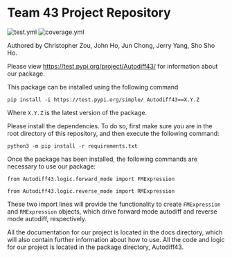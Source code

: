 # Team 43 Project Repository

![test.yml](https://code.harvard.edu/CS107/team43/actions/workflows/test.yml/badge.svg)
![coverage.yml](https://code.harvard.edu/CS107/team43/actions/workflows/coverage.yml/badge.svg)

Authored by Christopher Zou, John Ho, Jun Chong, Jerry Yang, Sho Sho Ho.

Please view https://test.pypi.org/project/Autodiff43/ for information about our package.

This package can be installed using the following command

`pip install -i https://test.pypi.org/simple/ Autodiff43==X.Y.Z`

Where `X.Y.Z` is the latest version of the package.

Please install the dependencies. To do so, first make sure you are in the root directory of this repository, and then execute the following command:

`python3 -m pip install -r requirements.txt`

Once the package has been installed, the following commands are necessary to use our package:

`from Autodiff43.logic.forward_mode import FMExpression`

`from Autodiff43.logic.reverse_mode import RMExpression`

These two import lines will provide the functionality to create `FMExpression` and `RMExpression` objects, which drive forward mode autodiff and reverse mode autodiff, respectively.


All the documentation for our project is located in the docs directory, which will also contain further information about how to use.
All the code and logic for our project is located in the package directory, Autodiff43.